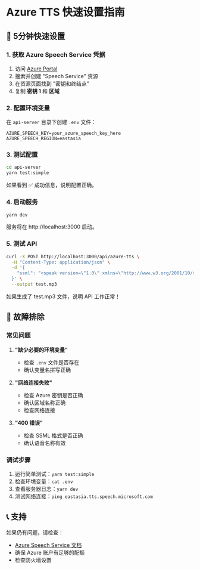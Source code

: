 # Azure TTS 快速设置指南

## 🚀 5分钟快速设置

### 1. 获取 Azure Speech Service 凭据

1. 访问 [Azure Portal](https://portal.azure.com)
2. 搜索并创建 "Speech Service" 资源
3. 在资源页面找到 "密钥和终结点"
4. 复制 **密钥 1** 和 **区域**

### 2. 配置环境变量

在 `api-server` 目录下创建 `.env` 文件：

```env
AZURE_SPEECH_KEY=your_azure_speech_key_here
AZURE_SPEECH_REGION=eastasia
```

### 3. 测试配置

```bash
cd api-server
yarn test:simple
```

如果看到 ✅ 成功信息，说明配置正确。

### 4. 启动服务

```bash
yarn dev
```

服务将在 http://localhost:3000 启动。

### 5. 测试 API

```bash
curl -X POST http://localhost:3000/api/azure-tts \
  -H "Content-Type: application/json" \
  -d '{
    "ssml": "<speak version=\"1.0\" xmlns=\"http://www.w3.org/2001/10/synthesis\" xml:lang=\"zh-CN\"><voice name=\"zh-CN-XiaoxiaoNeural\">你好世界</voice></speak>"
  }' \
  --output test.mp3
```

如果生成了 test.mp3 文件，说明 API 工作正常！

## 🔧 故障排除

### 常见问题

1. **"缺少必要的环境变量"**
   - 检查 `.env` 文件是否存在
   - 确认变量名拼写正确

2. **"网络连接失败"**
   - 检查 Azure 密钥是否正确
   - 确认区域名称正确
   - 检查网络连接

3. **"400 错误"**
   - 检查 SSML 格式是否正确
   - 确认语音名称有效

### 调试步骤

1. 运行简单测试：`yarn test:simple`
2. 检查环境变量：`cat .env`
3. 查看服务器日志：`yarn dev`
4. 测试网络连接：`ping eastasia.tts.speech.microsoft.com`

## 📞 支持

如果仍有问题，请检查：

- [Azure Speech Service 文档](https://docs.microsoft.com/en-us/azure/cognitive-services/speech-service/)
- 确保 Azure 账户有足够的配额
- 检查防火墙设置
